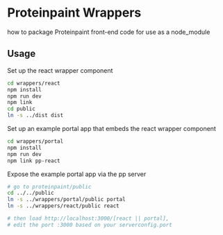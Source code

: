 # Proteinpaint Wrappers

how to package Proteinpaint front-end code for use as a node_module

## Usage

Set up the react wrapper component
```bash
cd wrappers/react
npm install
npm run dev
npm link
cd public
ln -s ../dist dist
```

Set up an example portal app that embeds the react wrapper component
```bash
cd wrappers/portal
npm install
npm run dev
npm link pp-react
```

Expose the example portal app via the pp server
```bash
# go to proteinpaint/public
cd ../../public
ln -s ../wrappers/portal/public portal
ln -s ../wrappers/react/public react

# then load http://localhost:3000/[react || portal], 
# edit the port :3000 based on your serverconfig.port
```